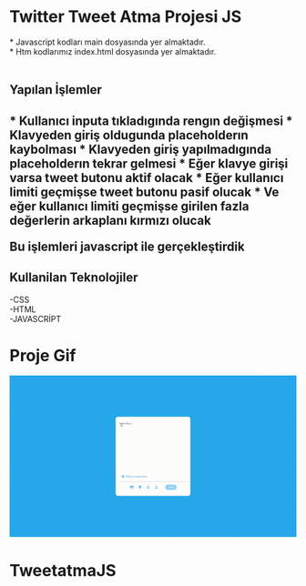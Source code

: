 



<h1> Twitter  Tweet Atma Projesi JS </h1>

<p>
  * Javascript kodları main dosyasında yer almaktadır. <br>
  * Htm kodlarımız index.html dosyasında yer almaktadır.<br>
  
<br>
</p>


 <h2> Yapılan İşlemler <h2>

<p>
* Kullanıcı inputa  tıkladıgında rengın değişmesi    
* Klavyeden giriş oldugunda placeholderın kaybolması
* Klavyeden giriş yapılmadıgında placeholderın tekrar gelmesi
* Eğer klavye girişi varsa tweet butonu aktif olacak 
* Eğer kullanıcı limiti geçmişse tweet butonu pasif olucak
* Ve eğer kullanıcı limiti geçmişse girilen fazla değerlerin arkaplanı kırmızı olucak 

Bu işlemleri javascript ile gerçekleştirdik
</p>

<h2>Kullanilan Teknolojiler</h2>

-CSS  <br>
-HTML<br>
-JAVASCRİPT<br>

<h1>Proje Gif</h1>

<img src="twittercard.gif">


# TweetatmaJS
